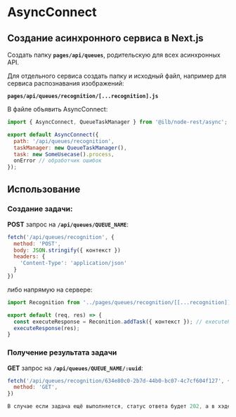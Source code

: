 AsyncConnect
============

## Создание асинхронного сервиса в Next.js

Создать папку **`pages/api/queues`**, родительскую для всех асинхронных API. 

Для отдельного сервиса создать папку и исходный файл, например для сервиса распознавания изображений: 

**`pages/api/queues/recognition/[...recognition].js`**

В файле объявить AsyncConnect:

```javascript
import { AsyncConnect, QueueTaskManager } from '@ilb/node-rest/async';

export default AsyncConnect({
  path: '/api/queues/recognition',
  taskManager: new QueueTaskManager(),
  task: new SomeUsecase().process,
  onError // обработчик ошибок
});

```

## Использование

### Создание задачи:

**POST** запрос на **`/api/queues/QUEUE_NAME`**:

```javascript
fetch('/api/queues/recognition', { 
  method: 'POST', 
  body: JSON.stringify({ контекст })
  headers: {
    'Content-Type': 'application/json'
  }
})
```

либо напрямую на сервере:

```javascript
import Recognition from '../pages/queues/recognition/[[...recognition]]';

export default (req, res) => {
  const executeResponse = Reconition.addTask({ контекст }); // executeResponse - функция для применения редиректа на API получения результата
  executeResponse(res);
}
```

### Получение результата задачи

**GET** запрос на **`/api/queues/QUEUE_NAME/:uuid`**:

```javascript
fetch('/api/queues/recognition/634e80c0-2b7d-44b0-bc07-4c7cf604f127', { 
  method: 'GET', 
})

В случае если задача ещё выполняется, статус ответа будет 202, а в хэдере Refresh будет находится ссылка и интервал в секундах для повторного запроса в виде '3;/api/queues/recognition/634e80c0-2b7d-44b0-bc07-4c7cf604f127'
```
